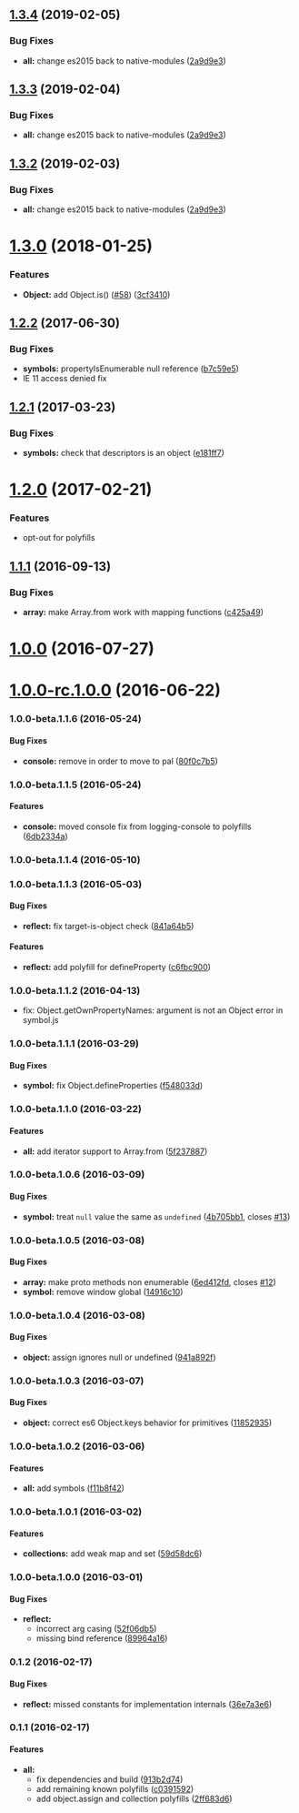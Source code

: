 <a name="1.3.4"></a>
## [1.3.4](https://github.com/aurelia/polyfills/compare/1.3.1...1.3.4) (2019-02-05)


### Bug Fixes

* **all:** change es2015 back to native-modules ([2a9d9e3](https://github.com/aurelia/polyfills/commit/2a9d9e3))



<a name="1.3.3"></a>
## [1.3.3](https://github.com/aurelia/polyfills/compare/1.3.1...1.3.3) (2019-02-04)


### Bug Fixes

* **all:** change es2015 back to native-modules ([2a9d9e3](https://github.com/aurelia/polyfills/commit/2a9d9e3))



<a name="1.3.2"></a>
## [1.3.2](https://github.com/aurelia/polyfills/compare/1.3.1...1.3.2) (2019-02-03)


### Bug Fixes

* **all:** change es2015 back to native-modules ([2a9d9e3](https://github.com/aurelia/polyfills/commit/2a9d9e3))



<a name="1.3.0"></a>
# [1.3.0](https://github.com/aurelia/polyfills/compare/1.2.2...v1.3.0) (2018-01-25)


### Features

* **Object:** add Object.is() ([#58](https://github.com/aurelia/polyfills/issues/58)) ([3cf3410](https://github.com/aurelia/polyfills/commit/3cf3410))



<a name="1.2.2"></a>
## [1.2.2](https://github.com/aurelia/polyfills/compare/1.2.1...v1.2.2) (2017-06-30)


### Bug Fixes

* **symbols:** propertyIsEnumerable null reference ([b7c59e5](https://github.com/aurelia/polyfills/commit/b7c59e5))
* IE 11 access denied fix



<a name="1.2.1"></a>
## [1.2.1](https://github.com/aurelia/polyfills/compare/1.2.0...v1.2.1) (2017-03-23)


### Bug Fixes

* **symbols:** check that descriptors is an object ([e181ff7](https://github.com/aurelia/polyfills/commit/e181ff7))



<a name="1.2.0"></a>
# [1.2.0](https://github.com/aurelia/polyfills/compare/1.1.1...v1.2.0) (2017-02-21)

### Features

* opt-out for polyfills

<a name="1.1.1"></a>
## [1.1.1](https://github.com/aurelia/polyfills/compare/1.1.0...v1.1.1) (2016-09-13)


### Bug Fixes

* **array:** make Array.from work with mapping functions ([c425a49](https://github.com/aurelia/polyfills/commit/c425a49))



<a name="1.0.0"></a>
# [1.0.0](https://github.com/aurelia/polyfills/compare/1.0.0-rc.1.0.0...v1.0.0) (2016-07-27)



<a name="1.0.0-rc.1.0.0"></a>
# [1.0.0-rc.1.0.0](https://github.com/aurelia/polyfills/compare/1.0.0-beta.2.0.1...v1.0.0-rc.1.0.0) (2016-06-22)



### 1.0.0-beta.1.1.6 (2016-05-24)


#### Bug Fixes

* **console:** remove in order to move to pal ([80f0c7b5](http://github.com/aurelia/polyfills/commit/80f0c7b5c2e3c1abf290b1ed42fb84f1c340d31d))


### 1.0.0-beta.1.1.5 (2016-05-24)


#### Features

* **console:** moved console fix from logging-console to polyfills ([6db2334a](http://github.com/aurelia/polyfills/commit/6db2334a31e5d36f30e2dbda47bfaa2162f279bf))


### 1.0.0-beta.1.1.4 (2016-05-10)


### 1.0.0-beta.1.1.3 (2016-05-03)


#### Bug Fixes

* **reflect:** fix target-is-object check ([841a64b5](http://github.com/aurelia/polyfills/commit/841a64b597d320425773b393dfe4366ca0fc22bb))


#### Features

* **reflect:** add polyfill for defineProperty ([c6fbc900](http://github.com/aurelia/polyfills/commit/c6fbc900e8e62bbf6dd3730e3557de12e10d4f4b))


### 1.0.0-beta.1.1.2 (2016-04-13)

* fix: Object.getOwnPropertyNames: argument is not an Object error in symbol.js


### 1.0.0-beta.1.1.1 (2016-03-29)


#### Bug Fixes

* **symbol:** fix Object.defineProperties ([f548033d](http://github.com/aurelia/polyfills/commit/f548033d486a26770195daf95a94e905510106f1))


### 1.0.0-beta.1.1.0 (2016-03-22)


#### Features

* **all:** add iterator support to Array.from ([5f237887](http://github.com/aurelia/polyfills/commit/5f237887f5f750c365ba71c292f3427ae5301a8b))


### 1.0.0-beta.1.0.6 (2016-03-09)


#### Bug Fixes

* **symbol:** treat `null` value the same as `undefined` ([4b705bb1](http://github.com/aurelia/polyfills/commit/4b705bb1c4886e197d0e8dfcc291fb3308238372), closes [#13](http://github.com/aurelia/polyfills/issues/13))


### 1.0.0-beta.1.0.5 (2016-03-08)


#### Bug Fixes

* **array:** make proto methods non enumerable ([6ed412fd](http://github.com/aurelia/polyfills/commit/6ed412fd206c2b987658e205470c496630a0dd6f), closes [#12](http://github.com/aurelia/polyfills/issues/12))
* **symbol:** remove window global ([14916c10](http://github.com/aurelia/polyfills/commit/14916c10efa17a6f2a109beb4979fbe038879649))


### 1.0.0-beta.1.0.4 (2016-03-08)


#### Bug Fixes

* **object:** assign ignores null or undefined ([941a892f](http://github.com/aurelia/polyfills/commit/941a892f8a63bce8dea3566c97e911ee31622359))


### 1.0.0-beta.1.0.3 (2016-03-07)


#### Bug Fixes

* **object:** correct es6 Object.keys behavior for primitives ([11852935](http://github.com/aurelia/polyfills/commit/11852935d02a451f2ea13c48dd0dd6877d890c8e))


### 1.0.0-beta.1.0.2 (2016-03-06)


#### Features

* **all:** add symbols ([f11b8f42](http://github.com/aurelia/polyfills/commit/f11b8f422cb512c3e4aba377278ab0a33375a96d))


### 1.0.0-beta.1.0.1 (2016-03-02)


#### Features

* **collections:** add weak map and set ([59d58dc6](http://github.com/aurelia/polyfills/commit/59d58dc6a571718a3b70329d6c54d3a5c00a063b))


### 1.0.0-beta.1.0.0 (2016-03-01)


#### Bug Fixes

* **reflect:**
  * incorrect arg casing ([52f06db5](http://github.com/aurelia/polyfills/commit/52f06db5682042ee1b3c4601a4133b10e446e7b4))
  * missing bind reference ([89964a16](http://github.com/aurelia/polyfills/commit/89964a1602ad216ef1db0f04823f62dd04a67dca))


### 0.1.2 (2016-02-17)


#### Bug Fixes

* **reflect:** missed constants for implementation internals ([36e7a3e6](http://github.com/aurelia/polyfills/commit/36e7a3e6b8f7327af65e01fc98e04352998b0abc))


### 0.1.1 (2016-02-17)


#### Features

* **all:**
  * fix dependencies and build ([913b2d74](http://github.com/aurelia/polyfills/commit/913b2d746f317102904346af30051140a9e50bf2))
  * add remaining known polyfills ([c0391592](http://github.com/aurelia/polyfills/commit/c03915926a3c531ce67d0156d16729def2482b14))
  * add object.assign and collection polyfills ([2ff683d6](http://github.com/aurelia/polyfills/commit/2ff683d6fdd6a36857d30a14f2b80c5e57815a54))
